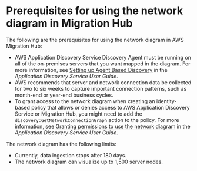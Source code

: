 # Prerequisites for using the network diagram in Migration Hub<a name="network-diagram-prerequisites"></a>

The following are the prerequisites for using the network diagram in AWS Migration Hub:
+  AWS Application Discovery Service Discovery Agent must be running on all of the on\-premises servers that you want mapped in the diagram\. For more information, see [Setting up Agent Based Discovery](https://docs.aws.amazon.com/application-discovery/latest/userguide/setting-up-agents.html) in the *Application Discovery Service User Guide*\.
+ AWS recommends that server and network connection data be collected for two to six weeks to capture important connection patterns, such as month\-end or year\-end business cycles\.
+ To grant access to the network diagram when creating an identity\-based policy that allows or denies access to AWS Application Discovery Service or Migration Hub, you might need to add the `discovery:GetNetworkConnectionGraph` action to the policy\. For more information, see [Granting permissions to use the network diagram](https://docs.aws.amazon.com/application-discovery/latest/userguide/security_iam_id-based-policy-examples.html#security_iam_id-based-policy-examples-network-connection-graph) in the *Application Discovery Service User Guide*\.

The network diagram has the following limits:
+ Currently, data ingestion stops after 180 days\.
+ The network diagram can visualize up to 1,500 server nodes\.